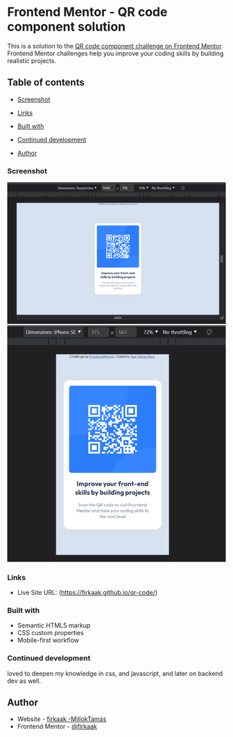 # Frontend Mentor - QR code component solution

This is a solution to the [QR code component challenge on Frontend Mentor](https://www.frontendmentor.io/challenges/qr-code-component-iux_sIO_H). Frontend Mentor challenges help you improve your coding skills by building realistic projects. 

## Table of contents


  - [Screenshot](#screenshot)
  
  - [Links](#links)

  - [Built with](#built-with)
 
  - [Continued development](#continued-development)

  - [Author](#author)




### Screenshot

![](./dtp_vers.png)
![](./mobile_vers.png)



### Links


- Live Site URL: (https://firkaak.github.io/qr-code/)



### Built with

- Semantic HTML5 markup
- CSS custom properties
- Mobile-first workflow


### Continued development

loved to deepen my knowledge in css, and javascript, and later on backend dev as well.





## Author

- Website - [firkaak -MillokTamás](https://www.weddingrafix.com)
- Frontend Mentor - [@firkaak](https://www.frontendmentor.io/profile/firkaak)





